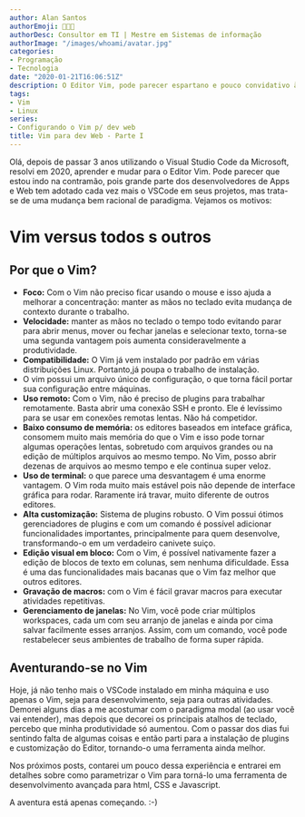 ```yaml
---
author: Alan Santos
authorEmoji: 👨🏻‍💻
authorDesc: Consultor em TI | Mestre em Sistemas de informação
authorImage: "/images/whoami/avatar.jpg"
categories:
- Programação
- Tecnologia
date: "2020-01-21T16:06:51Z"
description: O Editor Vim, pode parecer espartano e pouco convidativo à primeira vista, mas quem aprende a dominá-lo não volta para outros editores. Entenda porque o Vim possui uma legião de adoradores e como ele pode ajudar você a ser mais produtivo.
tags:
- Vim
- Linux
series:
- Configurando o Vim p/ dev web
title: Vim para dev Web - Parte I
---
```



Olá, depois de passar 3 anos utilizando o Visual Studio Code da Microsoft, resolvi em 2020, aprender e mudar para o Editor Vim. Pode parecer que estou indo na contramão, pois grande parte dos desenvolvedores de Apps e Web tem adotado cada vez mais o VSCode em seus projetos, mas trata-se de uma mudança bem racional de paradigma. Vejamos os motivos:



# Vim versus todos s outros

## Por que o  Vim?

- **Foco:** Com o Vim não preciso ficar usando o mouse e isso ajuda a melhorar a concentração: manter as mãos no teclado evita mudança de contexto durante o trabalho.
- **Velocidade:** manter as mãos no teclado o tempo todo evitando parar para abrir menus, mover ou fechar janelas e selecionar texto, torna-se uma segunda vantagem pois aumenta consideravelmente a produtividade.
- **Compatibilidade:** O Vim já vem instalado por padrão em várias distribuições Linux. Portanto,já poupa o trabalho de instalação.
- O vim possui um arquivo único de configuração, o que torna fácil portar sua configuração entre máquinas.
- **Uso remoto:** Com o Vim, não é preciso de plugins para trabalhar remotamente. Basta abrir uma conexão SSH e pronto. Ele é levíssimo para se usar em conexões remotas lentas. Não há competidor.
- **Baixo consumo de memória:** os editores baseados em inteface gráfica, consomem muito mais memória do que o Vim e isso pode tornar algumas operações lentas, sobretudo com arquivos grandes ou na edição de múltiplos arquivos ao mesmo tempo. No Vim, posso abrir dezenas de arquivos ao mesmo tempo e ele continua super veloz.
- **Uso de terminal:** o que parece uma desvantagem é uma enorme vantagem. O Vim roda muito mais estável pois não depende de interface gráfica para rodar. Raramente irá travar, muito diferente de outros editores.
- **Alta customização:** Sistema de plugins robusto. O Vim possui ótimos gerenciadores de plugins e com um comando é possível adicionar funcionalidades importantes, principalmente para quem desenvolve, transformando-o em um verdadeiro canivete suiço.
- **Edição visual em bloco:** Com o Vim, é possível nativamente fazer a edição de blocos de texto em  colunas, sem nenhuma dificuldade. Essa é uma das funcionalidades mais bacanas que o Vim faz melhor que outros editores.
- **Gravação de macros:** com o Vim é fácil gravar macros para executar atividades repetitivas.
- **Gerenciamento de janelas:** No Vim, você pode criar múltiplos workspaces, cada um com seu arranjo de janelas e ainda por cima salvar facilmente esses arranjos. Assim, com um comando, você pode restabelecer seus ambientes de trabalho de forma super rápida.

## Aventurando-se no Vim

Hoje, já não tenho mais o VSCode instalado em minha máquina e uso apenas o Vim, seja para desenvolvimento, seja para outras atividades. Demorei alguns dias a me acostumar com o paradigma modal (ao usar você vai entender), mas depois que decorei os principais atalhos de teclado, percebo que minha produtividade só aumentou. Com o passar dos dias fui sentindo falta de algumas coisas e então parti para a instalação de plugins e customização do Editor, tornando-o uma ferramenta ainda melhor.

Nos próximos posts, contarei um pouco dessa experiência e  entrarei em detalhes sobre como parametrizar o Vim para torná-lo uma ferramenta de desenvolvimento avançada para html, CSS e Javascript.

A aventura está apenas começando.  :-)
